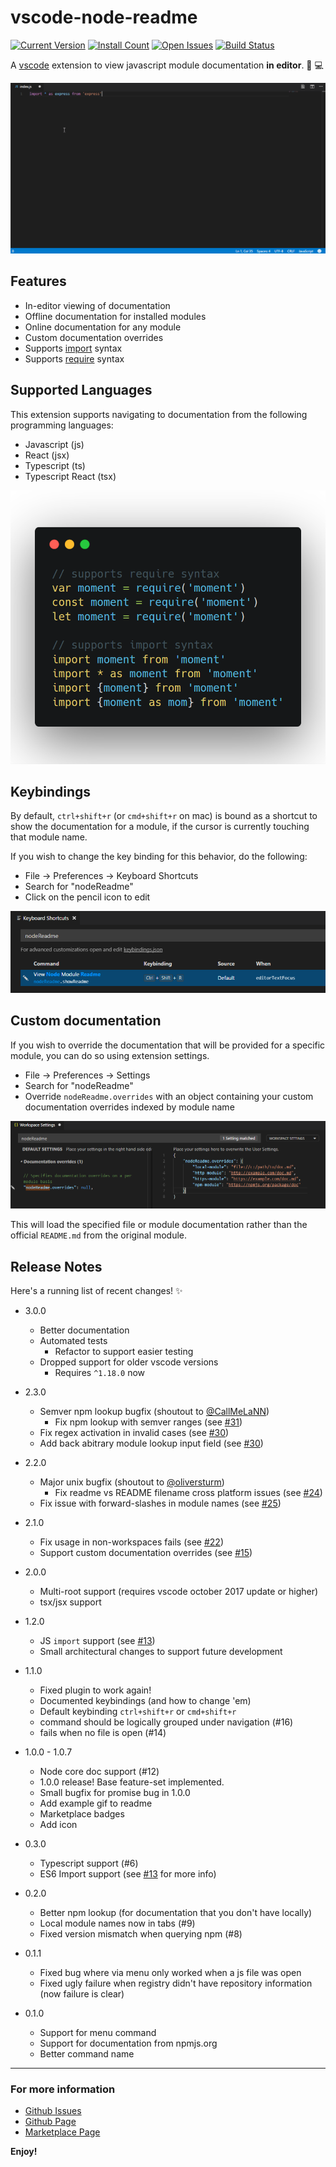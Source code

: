 # vscode-node-readme

[![Current Version](https://vsmarketplacebadge.apphb.com/version/bengreenier.vscode-node-readme.svg)](https://marketplace.visualstudio.com/items?itemName=bengreenier.vscode-node-readme)
[![Install Count](https://vsmarketplacebadge.apphb.com/installs/bengreenier.vscode-node-readme.svg)](https://marketplace.visualstudio.com/items?itemName=bengreenier.vscode-node-readme)
[![Open Issues](https://vsmarketplacebadge.apphb.com/rating/bengreenier.vscode-node-readme.svg)](https://marketplace.visualstudio.com/items?itemName=bengreenier.vscode-node-readme)
[![Build Status](https://travis-ci.org/bengreenier/vscode-node-readme.svg?branch=master)](https://travis-ci.org/bengreenier/vscode-node-readme)

A [vscode](https://code.visualstudio.com) extension to view javascript module documentation __in editor__. :memo: :computer:

![import example](images/example-import.gif)

## Features

+ In-editor viewing of documentation
+ Offline documentation for installed modules
+ Online documentation for any module
+ Custom documentation overrides
+ Supports [import](https://developer.mozilla.org/en-US/docs/Web/JavaScript/Reference/Statements/import) syntax
+ Supports [require](https://nodejs.org/api/modules.html#modules_require) syntax

## Supported Languages

This extension supports navigating to documentation from the following programming languages:

* Javascript (js)
* React (jsx)
* Typescript (ts)
* Typescript React (tsx)

![supported languages illustration](images/supported-syntax.png)

## Keybindings

By default, `ctrl+shift+r` (or `cmd+shift+r` on mac) is bound as a shortcut to show the documentation for a module, if the cursor is currently touching that module name.

If you wish to change the key binding for this behavior, do the following:

+ File -> Preferences -> Keyboard Shortcuts
+ Search for "nodeReadme"
+ Click on the pencil icon to edit

![keybinding illustration](images/keybindings.png)

## Custom documentation

If you wish to override the documentation that will be provided for a specific module, you can do so using extension settings.

+ File -> Preferences -> Settings
+ Search for "nodeReadme"
+ Override `nodeReadme.overrides` with an object containing your custom documentation overrides indexed by module name

![custom documentation illustration](images/customdocs.png)

This will load the specified file or module documentation rather than the official `README.md` from the original module.

## Release Notes

Here's a running list of recent changes! :sparkles:

+ 3.0.0
    - Better documentation
    - Automated tests
        - Refactor to support easier testing
    - Dropped support for older vscode versions
        - Requires `^1.18.0` now
+ 2.3.0
    - Semver npm lookup bugfix (shoutout to [@CallMeLaNN](https://github.com/CallMeLaNN))
        - Fix npm lookup with semver ranges (see [#31](https://github.com/bengreenier/vscode-node-readme/issues/31))
    - Fix regex activation in invalid cases (see [#30](https://github.com/bengreenier/vscode-node-readme/issues/30))
    - Add back abitrary module lookup input field (see [#30](https://github.com/bengreenier/vscode-node-readme/issues/30))
    
+ 2.2.0
    - Major unix bugfix (shoutout to [@oliversturm](https://github.com/oliversturm))
        - Fix readme vs README filename cross platform issues (see [#24](https://github.com/bengreenier/vscode-node-readme/issues/24))
    - Fix issue with forward-slashes in module names (see [#25](https://github.com/bengreenier/vscode-node-readme/issues/25))

+ 2.1.0
    - Fix usage in non-workspaces fails (see [#22](https://github.com/bengreenier/vscode-node-readme/issues/22))
    - Support custom documentation overrides (see [#15](https://github.com/bengreenier/vscode-node-readme/issues/15))

+ 2.0.0
    - Multi-root support (requires vscode october 2017 update or higher)
    - tsx/jsx support

+ 1.2.0
    - JS `import` support (see [#13](https://github.com/bengreenier/vscode-node-readme/issues/13))
    - Small architectural changes to support future development

+ 1.1.0
    - Fixed plugin to work again!
    - Documented keybindings (and how to change 'em)
    - Default keybinding `ctrl+shift+r` or `cmd+shift+r`
    - command should be logically grouped under navigation (#16)
    - fails when no file is open (#14)

+ 1.0.0 - 1.0.7
    - Node core doc support (#12)
    - 1.0.0 release! Base feature-set implemented.
    - Small bugfix for promise bug in 1.0.0
    - Add example gif to readme
    - Marketplace badges
    - Add icon

+ 0.3.0
    - Typescript support (#6)
    - ES6 Import support (see [#13](https://github.com/bengreenier/vscode-node-readme/issues/13) for more info)

+ 0.2.0
    - Better npm lookup (for documentation that you don't have locally)
    - Local module names now in tabs (#9)
    - Fixed version mismatch when querying npm (#8)

+ 0.1.1
    - Fixed bug where via menu only worked when a js file was open
    - Fixed ugly failure when registry didn't have repository information (now failure is clear)

+ 0.1.0
    - Support for menu command
    - Support for documentation from npmjs.org
    - Better command name

-----------------------------------------------------------------------------------------------------------

### For more information

* [Github Issues](https://github.com/bengreenier/vscode-node-readme/issues)
* [Github Page](https://github.com/bengreenier/vscode-node-readme)
* [Marketplace Page](https://marketplace.visualstudio.com/items?itemName=bengreenier.vscode-node-readme)

**Enjoy!**
